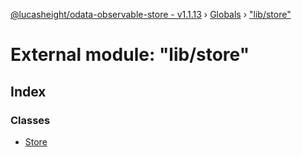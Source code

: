 [@lucasheight/odata-observable-store - v1.1.13](../README.md) › [Globals](../globals.md) › ["lib/store"](_lib_store_.md)

# External module: "lib/store"

## Index

### Classes

* [Store](../classes/_lib_store_.store.md)
